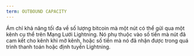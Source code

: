 ```yaml
---
term: OUTBOUND CAPACITY
---
```


Ám chỉ khả năng tối đa về số lượng bitcoin mà một nút có thể gửi qua một kênh cụ thể trên Mạng Lưới Lightning. Nó phụ thuộc vào số tiền mà nút đã cam kết cho kênh khi mở kênh, hoặc số tiền mà nó đã nhận được trong quá trình thanh toán hoặc định tuyến Lightning.